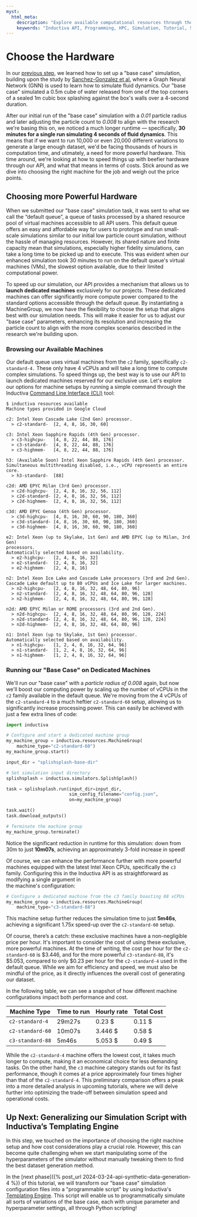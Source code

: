 ```yaml
---
myst:
  html_meta:
    description: "Explore available computational resources through the Inductiva API and learn how to choose more powerful hardware to run the 'base case'"
    keywords: "Inductiva API, Programming, HPC, Simulation, Tutorial, Synthetic Data Generation, Physics-ML, SPH"
---
```


# Choose the Hardware

In our [previous step](synthetic-data-generation-2), 
we learned how to set up a "base case" simulation, building upon the study by [Sanchez-Gonzalez et al.](https://arxiv.org/abs/2002.09405) where a Graph Neural Network (GNN) is used to learn how to simulate fluid dynamics.
Our "base case" simulated a 0.5m cube of water released from one of the top corners 
of a sealed 1m cubic box splashing against the box's walls over a 
4-second duration.

After our initial run of the "base case" simulation with a _0.01_ 
particle radius and later adjusting the particle count to _0.008_ to align with 
the research we're basing this on, we noticed a much longer runtime — specifically, 
**30 minutes for a single run simulating 4 seconds of fluid dynamics**. This means 
that if we want to run 10,000 or even 20,000 different variations to generate a large 
enough dataset, we'd be facing thousands of hours in computation time, and utimately, a need for more 
powerful hardware. This time around, we're looking at how to speed things up with 
beefier hardware through our API, and what that means in terms of costs. Stick around 
as we dive into choosing the right machine for the job and weigh out the price points.

## Choosing more Powerful Hardware

When we submitted our "base case" simulation task, it was sent to what we call the “default queue”,
a queue of tasks processed by a shared resource pool of virtual machines accessible to all 
API users. This default queue offers an easy and affordable way for users to 
prototype and run small-scale simulations similar to our initial low particle count 
simulation, without the hassle of managing resources. However, its shared nature 
and finite capacity mean that simulations, especially higher fidelity simulations, 
can take a long time to be picked up and to execute. This was evident when our 
enhanced simulation took 30 minutes to run on the default queue's virtual 
machines (VMs), the slowest option available, due to their limited computational power.

To speed up our simulation, our API provides a mechanism that allows us to **launch dedicated machines** 
exclusively for our projects. These dedicated machines can offer 
significantly more compute power compared to the standard options accessible through the 
default queue. By instantiating a MachineGroup, we now have the flexibility to 
choose the setup that aligns best with our simulation needs. This will make it
easier for us to adjust our "base case" parameters, enhancing its resolution and 
increasing the particle count to align with the more complex scenarios described 
in the research we're building upon.

### Browsing our Available Machines

Our default queue uses virtual machines from the `c2` family, specifically `c2-standard-4.` 
These only have 4 vCPUs and will take a long time to compute complex simulations.
To speed things up, the best way is to use our API to launch dedicated machines
reserved for our exclusive use. Let's explore our options for machine setups by
running a simple command through the Inductiva [Command Line Interface (CLI)](https://docs.inductiva.ai/en/latest/cli/cli-overview.html) tool:

```console
$ inductiva resources available
Machine types provided in Google Cloud

c2: Intel Xeon Cascade Lake (2nd Gen) processor.
  > c2-standard-  [2, 4, 8, 16, 30, 60]                         

c3: Intel Xeon Sapphire Rapids (4th Gen) processor.
  > c3-highcpu-   [4, 8, 22, 44, 88, 176]                       
  > c3-standard-  [4, 8, 22, 44, 88, 176]                       
  > c3-highmem-   [4, 8, 22, 44, 88, 176]                       

h3: (Available Soon) Intel Xeon Sapphire Rapids (4th Gen) processor.
Simultaneous multithreading disabled, i.e., vCPU represents an entire core.
  > h3-standard-  [88]                                          

c2d: AMD EPYC Milan (3rd Gen) processor.
  > c2d-highcpu-  [2, 4, 8, 16, 32, 56, 112]                    
  > c2d-standard- [2, 4, 8, 16, 32, 56, 112]                    
  > c2d-highmem-  [2, 4, 8, 16, 32, 56, 112]                    

c3d: AMD EPYC Genoa (4th Gen) processor.
  > c3d-highcpu-  [4, 8, 16, 30, 60, 90, 180, 360]              
  > c3d-standard- [4, 8, 16, 30, 60, 90, 180, 360]              
  > c3d-highmem-  [4, 8, 16, 30, 60, 90, 180, 360]              

e2: Intel Xeon (up to Skylake, 1st Gen) and AMD EPYC (up to Milan, 3rd Gen)
processors.
Automatically selected based on availability.
  > e2-highcpu-   [2, 4, 8, 16, 32]                             
  > e2-standard-  [2, 4, 8, 16, 32]                             
  > e2-highmem-   [2, 4, 8, 16]                                 

n2: Intel Xeon Ice Lake and Cascade Lake processors (3rd and 2nd Gen).
Cascade Lake default up to 80 vCPUs and Ice Lake for larger machines.
  > n2-highcpu-   [2, 4, 8, 16, 32, 48, 64, 80, 96]             
  > n2-standard-  [2, 4, 8, 16, 32, 48, 64, 80, 96, 128]        
  > n2-highmem-   [2, 4, 8, 16, 32, 48, 64, 80, 96, 128]        

n2d: AMD EPYC Milan or ROME processors (3rd and 2nd Gen).
  > n2d-highcpu-  [2, 4, 8, 16, 32, 48, 64, 80, 96, 128, 224]   
  > n2d-standard- [2, 4, 8, 16, 32, 48, 64, 80, 96, 128, 224]   
  > n2d-highmem-  [2, 4, 8, 16, 32, 48, 64, 80, 96]             

n1: Intel Xeon (up to Skylake, 1st Gen) processor.
Automatically selected based on availability.
  > n1-highcpu-   [1, 2, 4, 8, 16, 32, 64, 96]                  
  > n1-standard-  [1, 2, 4, 8, 16, 32, 64, 96]                  
  > n1-highmem-   [1, 2, 4, 8, 16, 32, 64, 96] 
```
### Running our "Base Case" on Dedicated Machines

We'll run our "base case" with a _particle radius of 0.008_ again, but now we'll 
boost our computing power by scaling up the number of vCPUs in the `c2` family available 
in the default queue. We're moving from the 4 vCPUs of the `c2-standard-4` to a 
much heftier `c2-standard-60` setup, allowing us to significantly increase processing 
power. This can easily be achieved with just a few extra lines of code:

```python
import inductiva

# Configure and start a dedicated machine group
my_machine_group = inductiva.resources.MachineGroup(
    machine_type="c2-standard-60")
my_machine_group.start()

input_dir = "splishsplash-base-dir"

# Set simulation input directory
splishsplash = inductiva.simulators.SplishSplash()

task = splishsplash.run(input_dir=input_dir,
                        sim_config_filename="config.json",
                        on=my_machine_group)

task.wait()
task.download_outputs()

# Terminate the machine group
my_machine_group.terminate()
```
Notice the significant reduction in runtime for this simulation: down from 30m 
to just **10m07s**, achieving an approximately 3-fold increase in speed!

Of course, we can enhance the performance further with more powerful machines equipped 
with the latest Intel Xeon CPUs, specifically the `c3` family. Configuring this 
in the Inductiva API is as straightforward as modifying a single argument in  
the machine's configuration:

```python
# Configure a dedicated machine from the c3 family boasting 88 vCPUs
my_machine_group = inductiva.resources.MachineGroup(
    machine_type="c3-standard-88")
```
This machine setup further reduces the simulation time to just **5m46s**, achieving 
a significant 1.75x speed-up over the `c2-standard-60` setup.

Of course, there’s a catch: these exclusive machines have a non-negligible price per
hour. It's important to consider the cost of using these exclusive, more powerful 
machines. At the time of writing, the cost per hour for the `c2-standard-60` is $3.446, 
and for the more powerful `c3-standard-88`, it's $5.053, compared to only $0.23 
per hour for the `c2-standard-4` used in the default queue. While we aim for 
efficiency and speed, we must also be mindful of the price, as it directly influences 
the overall cost of generating our dataset.

In the following table, we can see a snapshot of how different machine configurations impact 
both performance and cost.

| Machine Type | Time to run | Hourly rate | Total Cost |
| --- | --- | --- | --- |
| `c2-standard-4` | 29m27s | 0.23 \$ | 0.11 \$ |
| `c2-standard-60` | 10m07s | 3.446 \$ | 0.58 \$ |
| `c3-standard-88` | 5m46s | 5.053 \$ | 0.49 \$ | 

While the `c2-standard-4` machine offers the lowest cost, it takes much longer 
to compute, making it an economical choice for less demanding tasks. On the 
other hand, the `c3` machine category stands out for its fast performance, though 
it comes at a price approximately four times higher than that of the `c2-standard-4`. 
This preliminary comparison offers a peak into a more detailed analysis in 
upcoming tutorials, where we will delve further into optimizing the trade-off 
between simulation speed and operational costs.

## Up Next: Generalizing our Simulation Script with Inductiva’s Templating Engine

In this step, we touched on the importance of choosing the right machine 
setup and how cost considerations play a crucial role. However, this can become 
quite challenging when we start manipulating some of the hyperparameters of the 
simulator without manually tweaking them to find the best dataset generation method.

In the [next phase]({% post_url 2024-03-24-api-synthetic-data-generation-4 %}) of
this tutorial, we will transform our "base case" simulation configuration files into 
a "programmable script" by using Inductiva's [Templating Engine](https://docs.inductiva.ai/en/latest/explore_api/templating.html). 
This script will enable us to programmatically simulate all sorts of variations 
of the base case, each with unique parameter and hyperparameter settings, all through 
Python scripting!
